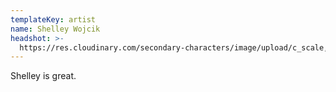 ```yaml
---
templateKey: artist
name: Shelley Wojcik
headshot: >-
  https://res.cloudinary.com/secondary-characters/image/upload/c_scale,f_auto,q_auto,w_2000/v1572324778/shelley_qta3i5.png
---
```


Shelley is great.
